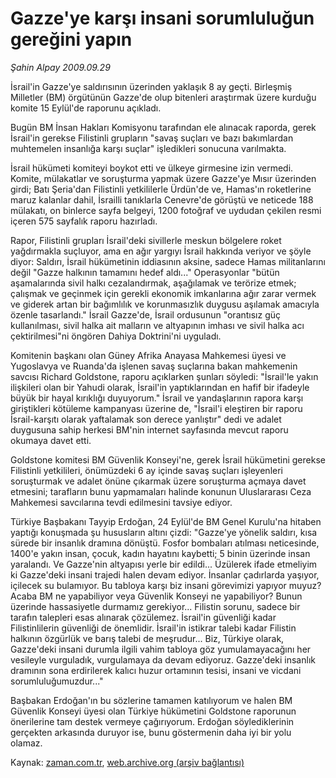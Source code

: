 # Gazze'ye karşı insani sorumluluğun gereğini yapın

*Şahin Alpay 2009.09.29*

<tr><td class="metin" colspan="2" style="padding-top: 20px; padding-left: 5px; padding-right: 10px;">İsrail'in Gazze'ye saldırısının üzerinden yaklaşık 8 ay geçti. Birleşmiş Milletler (BM) örgütünün Gazze'de olup bitenleri araştırmak üzere kurduğu komite 15 Eylül'de raporunu açıkladı.</td></tr><tr><td class="metin" colspan="2" style="padding-top: 20px; padding-left: 5px; padding-right: 10px;"><p>Bugün BM İnsan Hakları Komisyonu tarafından ele alınacak raporda, gerek İsrail'in gerekse Filistinli grupların "savaş suçları ve bazı bakımlardan muhtemelen insanlığa karşı suçlar" işledikleri sonucuna varılmakta.
<p>İsrail hükümeti komiteyi boykot etti ve ülkeye girmesine izin vermedi. Komite, mülakatlar ve soruşturma yapmak üzere Gazze'ye Mısır üzerinden girdi; Batı Şeria'dan Filistinli yetkililerle Ürdün'de ve, Hamas'ın roketlerine maruz kalanlar dahil, İsrailli tanıklarla Cenevre'de görüştü ve neticede 188 mülakatı, on binlerce sayfa belgeyi, 1200 fotoğraf ve uydudan çekilen resmi içeren 575 sayfalık raporu hazırladı.
<p>Rapor, Filistinli grupları İsrail'deki sivillerle meskun bölgelere roket yağdırmakla suçluyor, ama en ağır yargıyı İsrail hakkında veriyor ve şöyle diyor: Saldırı, İsrail hükümetinin iddiasının aksine, sadece Hamas militanlarını değil "Gazze halkının tamamını hedef aldı..." Operasyonlar "bütün aşamalarında sivil halkı cezalandırmak, aşağılamak ve terörize etmek; çalışmak ve geçinmek için gerekli ekonomik imkanlarına ağır zarar vermek ve giderek artan bir bağımlılık ve korunmasızlık duygusu aşılamak amacıyla özenle tasarlandı." İsrail Gazze'de, İsrail ordusunun "orantısız güç kullanılması, sivil halka ait malların ve altyapının imhası ve sivil halka acı çektirilmesi"ni öngören Dahiya Doktrini'ni uyguladı.
<p>Komitenin başkanı olan Güney Afrika Anayasa Mahkemesi üyesi ve Yugoslavya ve Ruanda'da işlenen savaş suçlarına bakan mahkemenin savcısı Richard Goldstone, raporu açıklarken şunları söyledi: "İsrail'le yakın ilişkileri olan bir Yahudi olarak, İsrail'in yaptıklarından en hafif bir ifadeyle büyük bir hayal kırıklığı duyuyorum." İsrail ve yandaşlarının rapora karşı giriştikleri kötüleme kampanyası üzerine de, "İsrail'i eleştiren bir raporu İsrail-karşıtı olarak yaftalamak son derece yanlıştır" dedi ve adalet duygusuna sahip herkesi BM'nin internet sayfasında mevcut raporu okumaya davet etti.
<p>Goldstone komitesi BM Güvenlik Konseyi'ne, gerek İsrail hükümetini gerekse Filistinli yetkilileri, önümüzdeki 6 ay içinde savaş suçları işleyenleri soruşturmak ve adalet önüne çıkarmak üzere soruşturma açmaya davet etmesini; tarafların bunu yapmamaları halinde konunun Uluslararası Ceza Mahkemesi savcılarına tevdi edilmesini tavsiye ediyor.
<p>Türkiye Başbakanı Tayyip Erdoğan, 24 Eylül'de BM Genel Kurulu'na hitaben yaptığı konuşmada şu hususların altını çizdi: "Gazze'ye yönelik saldırı, kısa sürede bir insanlık dramına dönüştü. Fosfor bombaları atılması neticesinde, 1400'e yakın insan, çocuk, kadın hayatını kaybetti; 5 binin üzerinde insan yaralandı. Ve Gazze'nin altyapısı yerle bir edildi... Üzülerek ifade etmeliyim ki Gazze'deki insani trajedi halen devam ediyor. İnsanlar çadırlarda yaşıyor, içilecek su bulamıyor. Bu tabloya karşı biz insani görevimizi yapıyor muyuz? Acaba BM ne yapabiliyor veya Güvenlik Konseyi ne yapabiliyor? Bunun üzerinde hassasiyetle durmamız gerekiyor... Filistin sorunu, sadece bir tarafın talepleri esas alınarak çözülemez. İsrail'in güvenliği kadar Filistinlilerin güvenliği de önemlidir. İsrail'in istikrar talebi kadar Filistin halkının özgürlük ve barış talebi de meşrudur... Biz, Türkiye olarak, Gazze'deki insani durumla ilgili vahim tabloya göz yumulamayacağını her vesileyle vurguladık, vurgulamaya da devam ediyoruz. Gazze'deki insanlık dramının sona erdirilerek kalıcı huzur ortamının tesisi, insani ve vicdani sorumluluğumuzdur..."
<p> Başbakan Erdoğan'ın bu sözlerine tamamen katılıyorum ve halen BM Güvenlik Konseyi üyesi olan Türkiye hükümetini Goldstone raporunun önerilerine tam destek vermeye çağırıyorum. Erdoğan söylediklerinin gerçekten arkasında duruyor ise, bunu göstermenin daha iyi bir yolu olamaz.<br/></p></p></p></p></p></p></p></td></tr>

Kaynak: [zaman.com.tr](http://zaman.com.tr/yazar.do?yazino=897365), [web.archive.org (arşiv bağlantısı)](http://web.archive.org/web/20091010021104/http://www.zaman.com.tr:80/yazar.do?yazino=897365)
